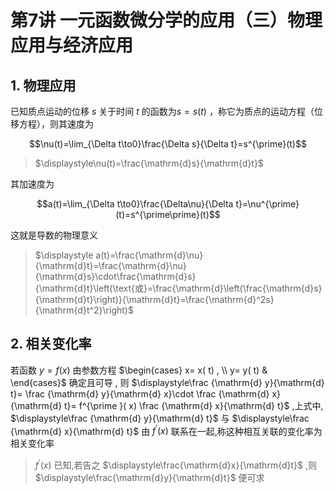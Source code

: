 # 第7讲 一元函数微分学的应用（三）物理应用与经济应用

## 1. 物理应用

已知质点运动的位移 $s$ 关于时间 $t$ 的函数为$s=s(t)$ ，称它为质点的运动方程（位移方程），则其速度为

$$\nu(t)=\lim_{\Delta t\to0}\frac{\Delta s}{\Delta t}=s^{\prime}(t)$$

> $\displaystyle\nu(t)=\frac{\mathrm{d}s}{\mathrm{d}t}$

其加速度为

$$a(t)=\lim_{\Delta t\to0}\frac{\Delta\nu}{\Delta t}=\nu^{\prime}(t)=s^{\prime\prime}(t)$$

这就是导数的物理意义

> $\displaystyle a(t)=\frac{\mathrm{d}\nu}{\mathrm{d}t}=\frac{\mathrm{d}\nu}{\mathrm{d}s}\cdot\frac{\mathrm{d}s}{\mathrm{d}t}\left(\text{或}=\frac{\mathrm{d}\left(\frac{\mathrm{d}s}{\mathrm{d}t}\right)}{\mathrm{d}t}=\frac{\mathrm{d}^2s}{\mathrm{d}t^2}\right)$

## 2. 相关变化率

若函数 $y=f(x)$ 由参数方程 $\begin{cases} x= x( t) , \\ y= y( t) & \end{cases}$ 确定且可导 , 则 $\displaystyle\frac {\mathrm{d} y}{\mathrm{d} t}= \frac {\mathrm{d} y}{\mathrm{d} x}\cdot \frac {\mathrm{d} x}{\mathrm{d} t}= f^{\prime }( x) \frac {\mathrm{d} x}{\mathrm{d} t}$ ,上式中, $\displaystyle\frac {\mathrm{d} y}{\mathrm{d} t}$ 与 $\displaystyle\frac {\mathrm{d} x}{\mathrm{d} t}$ 由 $f^{\prime}(x)$ 联系在一起,称这种相互关联的变化率为相关变化率

> $f^{\prime}(x)$ 已知,若告之 $\displaystyle\frac{\mathrm{d}x}{\mathrm{d}t}$ ,则 $\displaystyle\frac{\mathrm{d}y}{\mathrm{d}t}$ 便可求
